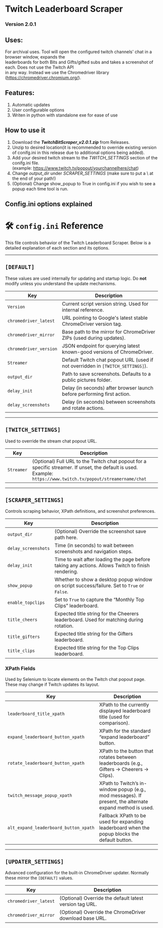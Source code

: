 # Twitch Leaderboard Scraper
### Version 2.0.1

## Uses:
For archival uses. Tool will open the configured twitch channels' chat in a browser window, expands the <br>
leaderboards for both Bits and Gifts/gifted subs and takes a screenshot of each. Does not use the Twitch API <br> 
in any way. Instead we use the Chromedriver library (https://chromedriver.chromium.org/). 

## Features: 
1. Automatic updates
2. User configurable options
3. Writen in python with standalone exe for ease of use


## How to use it
1. Download the ***TwitchBitScraper_v2.0.1.zip*** from Releases. <br>
2. Unzip to desired location(it is recommended to override existing version of conifg.ini in this release due to additional options being added). 
3. Add your desired twitch stream to the *TWITCH_SETTINGS* section of the conifg.ini file. <br> (example: https://www.twitch.tv/popout/yourchannelhere/chat)
4. Change *output_dir* under *SCRAPER_SETTINGS* (make sure to put a \ at the end of your path!)
5. (Optional) Change show_popup to True in config.ini if you wish to see a popup each time tool is run. 

## Config.ini options explained

# 🛠️ `config.ini` Reference

This file controls behavior of the Twitch Leaderboard Scraper. Below is a detailed explanation of each section and its options.

---

## `[DEFAULT]`
These values are used internally for updating and startup logic. Do **not** modify unless you understand the update mechanisms.

| Key | Description |
|-----|-------------|
| `Version` | Current script version string. Used for internal reference. |
| `chromedriver_latest` | URL pointing to Google's latest stable ChromeDriver version tag. |
| `chromedriver_mirror` | Base path to the mirror for ChromeDriver ZIPs (used during updates). |
| `chromedriver_version` | JSON endpoint for querying latest known-good versions of ChromeDriver. |
| `Streamer` | Default Twitch chat popout URL (used if not overridden in `[TWITCH_SETTINGS]`). |
| `output_dir` | Path to save screenshots. Defaults to a public pictures folder. |
| `delay_init` | Delay (in seconds) after browser launch before performing first action. |
| `delay_screenshots` | Delay (in seconds) between screenshots and rotate actions. |

---

## `[TWITCH_SETTINGS]`
Used to override the stream chat popout URL.

| Key | Description |
|-----|-------------|
| `Streamer` | (Optional) Full URL to the Twitch chat popout for a specific streamer. If unset, the default is used. Example: `https://www.twitch.tv/popout/streamername/chat` |

---

## `[SCRAPER_SETTINGS]`
Controls scraping behavior, XPath definitions, and screenshot preferences.

| Key | Description |
|-----|-------------|
| `output_dir` | (Optional) Override the screenshot save path here. |
| `delay_screenshots` | Time (in seconds) to wait between screenshots and navigation steps. |
| `delay_init` | Time to wait after loading the page before taking any actions. Allows Twitch to finish rendering. |
| `show_popup` | Whether to show a desktop popup window on script success/failure. Set to `True` or `False`. |
| `enable_topclips` | Set to `True` to capture the “Monthly Top Clips” leaderboard. |
| `title_cheers` | Expected title string for the Cheerers leaderboard. Used for matching during rotation. |
| `title_gifters` | Expected title string for the Gifters leaderboard. |
| `title_clips` | Expected title string for the Top Clips leaderboard. |

### XPath Fields
Used by Selenium to locate elements on the Twitch chat popout page. These may change if Twitch updates its layout.

| Key | Description |
|-----|-------------|
| `leaderboard_title_xpath` | XPath to the currently displayed leaderboard title (used for comparison). |
| `expand_leaderboard_button_xpath` | XPath for the standard “expand leaderboard” button. |
| `rotate_leaderboard_button_xpath` | XPath to the button that rotates between leaderboards (e.g., Gifters → Cheerers → Clips). |
| `twitch_message_popup_xpath` | XPath to Twitch’s in-window popup (e.g., mod messages). If present, the alternate expand method is used. |
| `alt_expand_leaderboard_button_xpath` | Fallback XPath to be used for expanding leaderboard when the popup blocks the default button. |

---

## `[UPDATER_SETTINGS]`
Advanced configuration for the built-in ChromeDriver updater. Normally these mirror the `[DEFAULT]` values.

| Key | Description |
|-----|-------------|
| `chromedriver_latest` | (Optional) Override the default latest version tag URL. |
| `chromedriver_mirror` | (Optional) Override the ChromeDriver download base URL. |